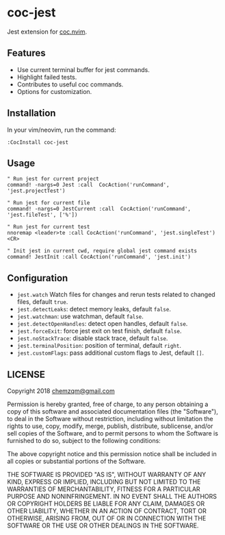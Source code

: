 # coc-jest

Jest extension for [coc.nvim](https://github.com/neoclide/coc.nvim).

## Features

- Use current terminal buffer for jest commands.
- Highlight failed tests.
- Contributes to useful coc commands.
- Options for customization.

## Installation

In your vim/neovim, run the command:

```vim
:CocInstall coc-jest
```

## Usage

```vim
" Run jest for current project
command! -nargs=0 Jest :call  CocAction('runCommand', 'jest.projectTest')

" Run jest for current file
command! -nargs=0 JestCurrent :call  CocAction('runCommand', 'jest.fileTest', ['%'])

" Run jest for current test
nnoremap <leader>te :call CocAction('runCommand', 'jest.singleTest')<CR>

" Init jest in current cwd, require global jest command exists
command! JestInit :call CocAction('runCommand', 'jest.init')
```

## Configuration

- `jest.watch` Watch files for changes and rerun tests related to changed files,
  default `true`.
- `jest.detectLeaks`: detect memory leaks, default `false`.
- `jest.watchman`: use watchman, default `false`.
- `jest.detectOpenHandles`: detect open handles, default `false`.
- `jest.forceExit`: force jest exit on test finish, default `false`.
- `jest.noStackTrace`: disable stack trace, default `false`.
- `jest.terminalPosition`: position of terminal, default `right`.
- `jest.customFlags`: pass additional custom flags to Jest, default `[]`.

## LICENSE

Copyright 2018 chemzqm@gmail.com

Permission is hereby granted, free of charge, to any person obtaining
a copy of this software and associated documentation files (the "Software"),
to deal in the Software without restriction, including without limitation
the rights to use, copy, modify, merge, publish, distribute, sublicense,
and/or sell copies of the Software, and to permit persons to whom the
Software is furnished to do so, subject to the following conditions:

The above copyright notice and this permission notice shall be included
in all copies or substantial portions of the Software.

THE SOFTWARE IS PROVIDED "AS IS", WITHOUT WARRANTY OF ANY KIND,
EXPRESS OR IMPLIED, INCLUDING BUT NOT LIMITED TO THE WARRANTIES
OF MERCHANTABILITY, FITNESS FOR A PARTICULAR PURPOSE AND NONINFRINGEMENT.
IN NO EVENT SHALL THE AUTHORS OR COPYRIGHT HOLDERS BE LIABLE FOR ANY CLAIM,
DAMAGES OR OTHER LIABILITY, WHETHER IN AN ACTION OF CONTRACT,
TORT OR OTHERWISE, ARISING FROM, OUT OF OR IN CONNECTION WITH THE SOFTWARE
OR THE USE OR OTHER DEALINGS IN THE SOFTWARE.

